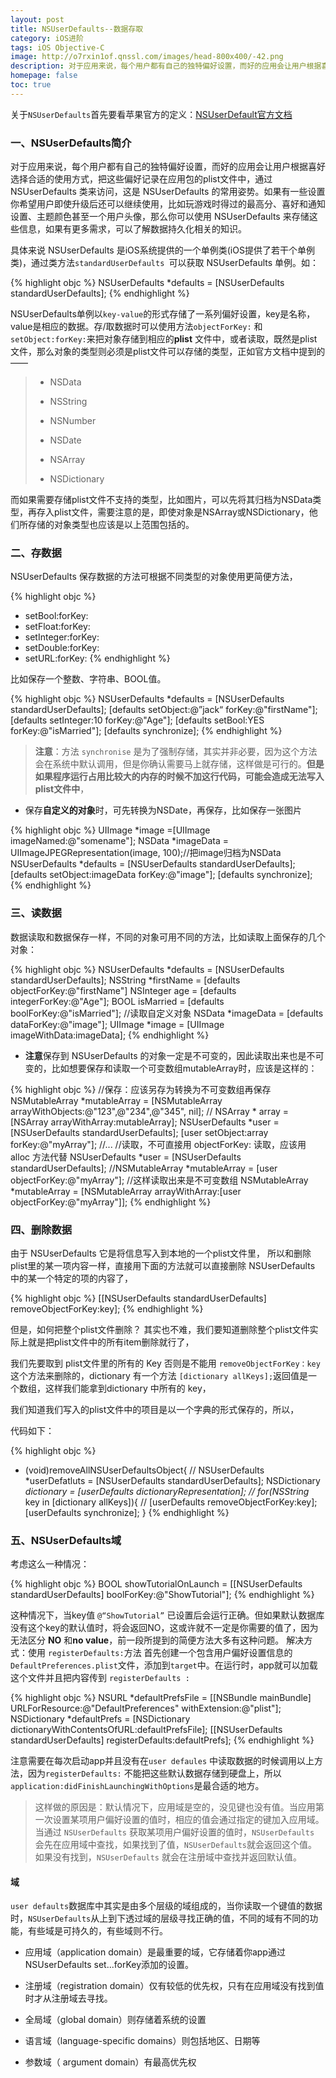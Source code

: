 ```yaml
---
layout: post
title: NSUserDefaults--数据存取
category: iOS进阶
tags: iOS Objective-C
image: http://o7rxin1of.qnssl.com/images/head-800x400/-42.png
description: 对于应用来说，每个用户都有自己的独特偏好设置，而好的应用会让用户根据喜好选择合适的使用方式，把这些偏好记录在应用包的plist文件中，通过 NSUserDefaults 类来访问，这是 NSUserDefaults 的常用姿势。如果有一些设置你希望用户即使升级后还可以继续使用，比如玩游戏时得过的最高分、喜好和通知设置、主题颜色甚至一个用户头像，那么你可以使用 NSUserDefaults 来存储这些信息，如果有更多需求，可以了解数据持久化相关的知识。
homepage: false
toc: true
---
```



关于` NSUserDefaults `首先要看苹果官方的定义：[NSUserDefault官方文档](https://developer.apple.com/library/ios/documentation/Cocoa/Reference/Foundation/Classes/NSUserDefaults_Class/index.html)


### 一、NSUserDefaults简介
对于应用来说，每个用户都有自己的独特偏好设置，而好的应用会让用户根据喜好选择合适的使用方式，把这些偏好记录在应用包的plist文件中，通过 NSUserDefaults 类来访问，这是 NSUserDefaults 的常用姿势。如果有一些设置你希望用户即使升级后还可以继续使用，比如玩游戏时得过的最高分、喜好和通知设置、主题颜色甚至一个用户头像，那么你可以使用 NSUserDefaults 来存储这些信息，如果有更多需求，可以了解数据持久化相关的知识。

具体来说 NSUserDefaults 是iOS系统提供的一个单例类(iOS提供了若干个单例类)，通过类方法`standardUserDefaults `可以获取 NSUserDefaults 单例。如：

{% highlight objc  %}
NSUserDefaults *defaults = [NSUserDefaults standardUserDefaults];
{% endhighlight %}

NSUserDefaults单例以`key-value`的形式存储了一系列偏好设置，key是名称，value是相应的数据。存/取数据时可以使用方法`objectForKey:` 和 `setObject:forKey:`来把对象存储到相应的**plist** 文件中，或者读取，既然是plist文件，那么对象的类型则必须是plist文件可以存储的类型，正如官方文档中提到的——

> * NSData
>
> * NSString
>
> * NSNumber
>
> * NSDate
> 
> * NSArray
> 
> * NSDictionary

而如果需要存储plist文件不支持的类型，比如图片，可以先将其归档为NSData类型，再存入plist文件，需要注意的是，即使对象是NSArray或NSDictionary，他们所存储的对象类型也应该是以上范围包括的。

### 二、存数据
NSUserDefaults 保存数据的方法可根据不同类型的对象使用更简便方法，

{% highlight objc  %}
- setBool:forKey:
- setFloat:forKey:
- setInteger:forKey:
- setDouble:forKey:
- setURL:forKey:
{% endhighlight %}

比如保存一个整数、字符串、BOOL值。

{% highlight objc  %}
NSUserDefaults *defaults = [NSUserDefaults standardUserDefaults];
[defaults setObject:@”jack“ forKey:@"firstName"];
[defaults setInteger:10 forKey:@"Age"];
[defaults setBool:YES forKey:@"isMarried"];
[defaults synchronize];
{% endhighlight %}

> **注意**：方法 `synchronise` 是为了强制存储，其实并非必要，因为这个方法会在系统中默认调用，但是你确认需要马上就存储，这样做是可行的。**但是如果程序运行占用比较大的内存的时候不加这行代码，可能会造成无法写入plist文件中**，

* 保存**自定义的对象**时，可先转换为NSDate，再保存，比如保存一张图片

{% highlight objc  %}
UIImage *image =[UIImage imageNamed:@"somename"];
NSData *imageData = UIImageJPEGRepresentation(image, 100);//把image归档为NSData
NSUserDefaults *defaults = [NSUserDefaults standardUserDefaults];
[defaults setObject:imageData forKey:@"image"];
[defaults synchronize];
{% endhighlight %}

### 三、读数据
数据读取和数据保存一样，不同的对象可用不同的方法，比如读取上面保存的几个对象：

{% highlight objc  %}
NSUserDefaults *defaults = [NSUserDefaults standardUserDefaults];
NSString *firstName = [defaults objectForKey:@"firstName"]
NSInteger age = [defaults integerForKey:@"Age"];
BOOL isMarried = [defaults boolForKey:@"isMarried"];
//读取自定义对象
NSData *imageData = [defaults dataForKey:@"image"];
UIImage *image = [UIImage imageWithData:imageData];
{% endhighlight %}

* **注意**保存到 NSUserDefaults 的对象一定是不可变的，因此读取出来也是不可变的，比如想要保存和读取一个可变数组mutableArray时，应该是这样的：

{% highlight objc  %}
//保存：应该另存为转换为不可变数组再保存
NSMutableArray *mutableArray = [NSMutableArray arrayWithObjects:@"123",@"234",@"345", nil];
//
NSArray * array = [NSArray arrayWithArray:mutableArray];
NSUserDefaults *user = [NSUserDefaults standardUserDefaults];
[user setObject:array forKey:@"myArray"];
//...
//读取，不可直接用 objectForKey: 读取，应该用 alloc 方法代替
NSUserDefaults *user = [NSUserDefaults standardUserDefaults];
//NSMutableArray *mutableArray = [user objectForKey:@"myArray"]; //这样读取出来是不可变数组
NSMutableArray *mutableArray = [NSMutableArray arrayWithArray:[user objectForKey:@"myArray"]];
{% endhighlight %}

### 四、删除数据
由于 NSUserDefaults 它是将信息写入到本地的一个plist文件里， 所以和删除plist里的某一项内容一样，直接用下面的方法就可以直接删除 NSUserDefaults 中的某一个特定的项的内容了，

{% highlight objc  %}
[[NSUserDefaults standardUserDefaults] removeObjectForKey:key];
{% endhighlight %}

但是，如何把整个plist文件删除？
其实也不难，我们要知道删除整个plist文件实际上就是把plist文件中的所有item删除就行了，

我们先要取到 plist文件里的所有的 Key 否则是不能用 `removeObjectForKey：key `这个方法来删除的，dictionary 有一个方法 `[dictionary allKeys];`返回值是一个数组，这样我们能拿到dictionary 中所有的 key，

我们知道我们写入的plist文件中的项目是以一个字典的形式保存的，所以，

代码如下：

{% highlight objc  %}
- (void)removeAllNSUserDefaultsObject{
//
NSUserDefaults *userDefatluts = [NSUserDefaults standardUserDefaults];
NSDictionary *dictionary = [userDefaults dictionaryRepresentation];
//
for(NSString* key in [dictionary allKeys]){
//
[userDefaults removeObjectForKey:key];
[userDefaults synchronize];
}
{% endhighlight %}

### 五、NSUserDefaults域
考虑这么一种情况：

{% highlight objc  %}
BOOL showTutorialOnLaunch = [[NSUserDefaults standardUserDefaults] boolForKey:@"ShowTutorial"];
{% endhighlight %}

这种情况下，当key值 `@“ShowTutorial”` 已设置后会运行正确。但如果默认数据库没有这个key的默认值时，将会返回NO，这或许就不一定是你需要的值了，因为无法区分 **NO** 和**no value**，前一段所提到的简便方法大多有这种问题。
解决方式：使用 `registerDefaults:`方法
首先创建一个包含用户偏好设置信息的`DefaultPreferences.plist`文件，添加到`target`中。在运行时，app就可以加载这个文件并且把内容传到 `registerDefaults :`

{% highlight objc  %}
NSURL *defaultPrefsFile = [[NSBundle mainBundle]
URLForResource:@"DefaultPreferences" withExtension:@"plist"];
NSDictionary *defaultPrefs = [NSDictionary dictionaryWithContentsOfURL:defaultPrefsFile];
[[NSUserDefaults standardUserDefaults] registerDefaults:defaultPrefs];
{% endhighlight %}

注意需要在每次启动app并且没有在`user defaules` 中读取数据的时候调用以上方法，因为`registerDefaults:` 不能把这些默认数据存储到硬盘上，所以`application:didFinishLaunchingWithOptions`是最合适的地方。
> 这样做的原因是：默认情况下，应用域是空的，没见键也没有值。当应用第一次设置某项用户偏好设置的值时，相应的值会通过指定的键加入应用域。当通过 `NSUserDefaults` 获取某项用户偏好设置的值时，`NSUserDefaults` 会先在应用域中查找，如果找到了值，`NSUserDefaults`就会返回这个值。如果没有找到，`NSUserDefaults` 就会在注册域中查找并返回默认值。

#### 域
`user defaults`数据库中其实是由多个层级的域组成的，当你读取一个键值的数据时，`NSUserDefaults`从上到下透过域的层级寻找正确的值，不同的域有不同的功能，有些域是可持久的，有些域则不行。

* 应用域（application domain）是最重要的域，它存储着你app通过NSUserDefaults set...forKey添加的设置。

* 注册域（registration domain）仅有较低的优先权，只有在应用域没有找到值时才从注册域去寻找。

* 全局域（global domain）则存储着系统的设置

* 语言域（language-specific domains）则包括地区、日期等

* 参数域（ argument domain）有最高优先权











